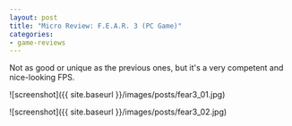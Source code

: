 ```yaml
---
layout: post
title: "Micro Review: F.E.A.R. 3 (PC Game)"
categories:
- game-reviews
---
```



Not as good or unique as the previous ones, but it's a very competent and nice-looking FPS.


![screenshot]({{ site.baseurl }}/images/posts/fear3_01.jpg)

![screenshot]({{ site.baseurl }}/images/posts/fear3_02.jpg)

